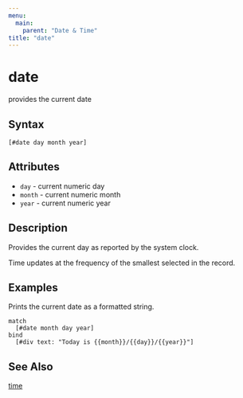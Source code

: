 ```yaml
---
menu:
  main:
    parent: "Date & Time"
title: "date"
---
```


# date

provides the current date

## Syntax

```eve
[#date day month year]
```

## Attributes

- `day` - current numeric day
- `month` - current numeric month
- `year` - current numeric year

## Description

Provides the current day as reported by the system clock.

Time updates at the frequency of the smallest selected in the record.

## Examples

Prints the current date as a formatted string.

```eve
match
  [#date month day year]
bind
  [#div text: "Today is {{month}}/{{day}}/{{year}}"]
```

## See Also

[time](time.md)
